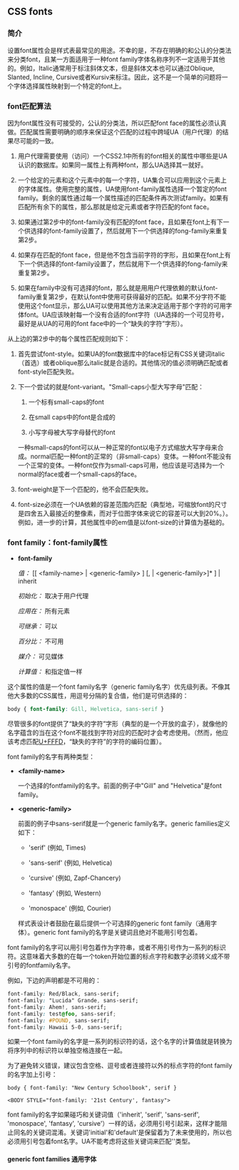## CSS fonts

### 简介

设置font属性会是样式表最常见的用途。不幸的是，不存在明确的和公认的分类法来分类font，且某一方面适用于一种font family字体名称序列不一定适用于其他的。例如，Italic通常用于标注斜体文本，但是斜体文本也可以通过Oblique, Slanted, Incline, Cursive或者Kursiv来标注。因此，这不是一个简单的问题将一个字体选择属性映射到一个特定的font上。

### font匹配算法

因为font属性没有可接受的，公认的分类法，所以匹配font face的属性必须认真做。匹配属性需要明确的顺序来保证这个匹配的过程中跨域UA（用户代理）的结果尽可能的一致。

<!--more-->

1. 用户代理需要使用（访问）一个CSS2.1中所有的font相关的属性中哪些是UA认识的数据库。如果同一属性上有两种font，那么UA选择其一就好。

1. 一个给定的元素和这个元素中的每一个字符，UA集合可以应用到这个元素上的字体属性。使用完整的属性，UA使用font-family属性选择一个暂定的font family。剩余的属性通过每一个属性描述的匹配条件再次测试family。如果有匹配所有余下的属性，那么那就是给定元素或者字符匹配的font face。

1. 如果通过第2步中的font-family没有匹配的font face，且如果在font上有下一个供选择的font-family设置了，然后就用下一个供选择的fong-family来重复第2步。

1. 如果存在匹配的font face，但是他不包含当前字符的字形，且如果在font上有下一个供选择的font-family设置了，然后就用下一个供选择的fong-family来重复第2步。

1. 如果在family中没有可选择的font，那么就是用用户代理依赖的默认font-family重复第2步，在默认font中使用可获得最好的匹配。如果不分字符不能使用这个font显示，那么UA可以使用其他方法来决定适用于那个字符的可用字体font。UA应该映射每一个没有合适的font字符（UA选择的一个可见符号，最好是从UA的可用的font face中的一个“缺失的字符”字形）。

从上边的第2步中的每个属性匹配规则如下：

1. 首先尝试font-style。如果UA的font数据库中的face标记有CSS关键词italic（首选）或者oblique那么italic就是合适的。其他情况的值必须明确匹配或者font-style匹配失败。

1. 下一个尝试的就是font-variant。"Small-caps小型大写字母"匹配：

	1. 一个标有small-caps的font

	1. 在small caps中的font是合成的

	1. 小写字母被大写字母替代的font

	一种small-caps的font可以从一种正常的font以电子方式缩放大写字母来合成。normal匹配一种font的正常的（非small-caps）变体。一种font不能没有一个正常的变体。一种font仅作为small-caps可用，他应该是可选择为一个normal的face或者一个small-caps的face。

1. font-weight是下一个匹配的，他不会匹配失败。

1. font-size必须在一个UA依赖的容差范围内匹配（典型地，可缩放font的尺寸是四舍五入最接近的整像素，而对于位图字体来说它的容差可以大到20%。）。例如，进一步的计算，其他属性中的em值是以font-size的计算值为基础的。

### font family：font-family属性

* __font-family__
	
	_值：_  [[ \<family-name\> | \<generic-family\> ] [, <family-name>| \<generic-family\>]* ] | inherit

	_初始化：_ 取决于用户代理

	_应用在：_ 所有元素

	_可继承：_ 可以

	_百分比：_ 不可用

	_媒介：_ 可见媒体

	_计算值：_ 和指定值一样

这个属性的值是一个font family名字（generic family名字）优先级列表。不像其他大多数的CSS属性，用逗号分隔的复合值，他们是可供选择的：

```css
body { font-family: Gill, Helvetica, sans-serif }
```

尽管很多的font提供了“缺失的字符”字形（典型的是一个开放的盒子），就像他的名字蕴含的当在这个font不能找到字符对应的匹配时才会考虑使用。（然而，他应该考虑匹配[U+FFFD](http://www.fileformat.info/info/unicode/char/0fffd/index.htm)，“缺失的字符”的字符的编码位置）。

font family的名字有两种类型：

* __\<family-name\>__

	一个选择的fontfamily的名字。前面的例子中"Gill" and "Helvetica"是font family。

* __\<generic-family\>__

	前面的例子中sans-serif就是一个generic family名字。generic families定义如下：

	* 'serif' (例如, Times)

	* 'sans-serif' (例如, Helvetica)

	* 'cursive' (例如, Zapf-Chancery)

	* 'fantasy' (例如, Western)

	* 'monospace' (例如, Courier)

	样式表设计者鼓励在最后提供一个可选择的generic font family（通用字体）。generic font family的名字是关键词且绝对不能用引号包着。

font family的名字可以用引号包着作为字符串，或者不用引号作为一系列的标识符。这意味着大多数的在每一个token开始位置的标点字符和数字必须转义成不带引号的fontfamily名字。

例如，下边的声明都是不可用的：

```css
font-family: Red/Black, sans-serif;
font-family: "Lucida" Grande, sans-serif;
font-family: Ahem!, sans-serif;
font-family: test@foo, sans-serif;
font-family: #POUND, sans-serif;
font-family: Hawaii 5-0, sans-serif;
```

如果一个font family的名字是一系列的标识符的话，这个名字的计算值就是转换为将序列中的标识符以单独空格连接在一起。

为了避免转义错误，建议包含空格、逗号或者连接符以外的标点字符的font family的名字加上引号：

```
body { font-family: "New Century Schoolbook", serif }

<BODY STYLE="font-family: '21st Century', fantasy">
```

font family的名字如果碰巧和关键词值（'inherit', 'serif', 'sans-serif', 'monospace', 'fantasy', 'cursive'）一样的话，必须用引号引起来，这样才能阻止同名的关键词混淆。关键词'initial'和'default'是保留着为了未来使用的，所以也必须用引号包着font名字。UA不能考虑将这些关键词来匹配'<font-family>'类型。

#### generic font families 通用字体






